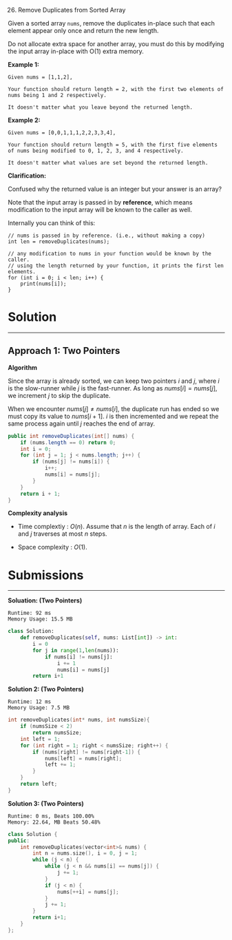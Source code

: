 26. Remove Duplicates from Sorted Array

Given a sorted array `nums`, remove the duplicates in-place such that each element appear only once and return the new length.

Do not allocate extra space for another array, you must do this by modifying the input array in-place with O(1) extra memory.

**Example 1:**
```
Given nums = [1,1,2],

Your function should return length = 2, with the first two elements of nums being 1 and 2 respectively.

It doesn't matter what you leave beyond the returned length.
```

**Example 2:**
```
Given nums = [0,0,1,1,1,2,2,3,3,4],

Your function should return length = 5, with the first five elements of nums being modified to 0, 1, 2, 3, and 4 respectively.

It doesn't matter what values are set beyond the returned length.
```

**Clarification:**

Confused why the returned value is an integer but your answer is an array?

Note that the input array is passed in by **reference**, which means modification to the input array will be known to the caller as well.

Internally you can think of this:
```
// nums is passed in by reference. (i.e., without making a copy)
int len = removeDuplicates(nums);

// any modification to nums in your function would be known by the caller.
// using the length returned by your function, it prints the first len elements.
for (int i = 0; i < len; i++) {
    print(nums[i]);
}
```

# Solution
---
## Approach 1: Two Pointers
**Algorithm**

Since the array is already sorted, we can keep two pointers $i$ and $j$, where $i$ is the slow-runner while $j$ is the fast-runner. As long as $nums[i] = nums[j]$, we increment $j$ to skip the duplicate.

When we encounter $nums[j] \neq nums[i]$, the duplicate run has ended so we must copy its value to $nums[i + 1]$. $i$ is then incremented and we repeat the same process again until $j$ reaches the end of array.

```java
public int removeDuplicates(int[] nums) {
    if (nums.length == 0) return 0;
    int i = 0;
    for (int j = 1; j < nums.length; j++) {
        if (nums[j] != nums[i]) {
            i++;
            nums[i] = nums[j];
        }
    }
    return i + 1;
}
```

**Complexity analysis**

* Time complextiy : $O(n)$. Assume that $n$ is the length of array. Each of $i$ and $j$ traverses at most $n$ steps.

* Space complexity : $O(1)$.

# Submissions
---
**Soluation: (Two Pointers)**
```
Runtime: 92 ms
Memory Usage: 15.5 MB
```
```python
class Solution:
    def removeDuplicates(self, nums: List[int]) -> int:
        i = 0
        for j in range(1,len(nums)):
            if nums[i] != nums[j]:
                i += 1
                nums[i] = nums[j]
        return i+1
```

**Solution 2: (Two Pointers)**
```
Runtime: 12 ms
Memory Usage: 7.5 MB
```
```c
int removeDuplicates(int* nums, int numsSize){
    if (numsSize < 2)
        return numsSize;
    int left = 1;
    for (int right = 1; right < numsSize; right++) {
        if (nums[right] != nums[right-1]) {
            nums[left] = nums[right];
            left += 1;
        }
    }
    return left;
}
```

**Solution 3: (Two Pointers)**
```
Runtime: 0 ms, Beats 100.00%
Memory: 22.64, MB Beats 50.48%
```
```c++
class Solution {
public:
    int removeDuplicates(vector<int>& nums) {
        int n = nums.size(), i = 0, j = 1;
        while (j < n) {
            while (j < n && nums[i] == nums[j]) {
                j += 1;
            }
            if (j < n) {
                nums[++i] = nums[j];
            }
            j += 1;
        }
        return i+1;
    }
};
```

